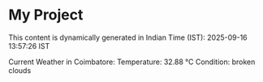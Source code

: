 # My Project

This content is dynamically generated in Indian Time (IST): 2025-09-16 13:57:26 IST


Current Weather in Coimbatore:
Temperature: 32.88 °C
Condition: broken clouds
